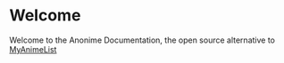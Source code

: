 # Welcome

Welcome to the Anonime Documentation, the open source alternative to [MyAnimeList](https://myanimelist.net)
